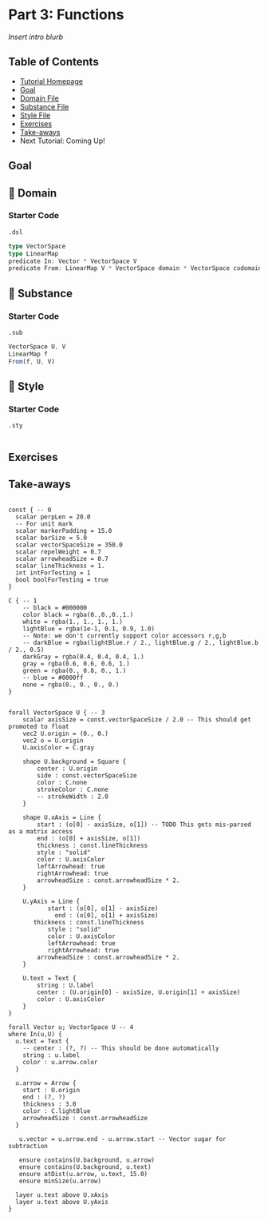 # Part 3: Functions 
*Insert intro blurb*

## Table of Contents
* [Tutorial Homepage](https://github.com/penrose/penrose/blob/docs-edit/tutorial/tutorial.md)
* [Goal](https://github.com/penrose/penrose/blob/docs-edit/tutorial/tutorial-p3.md#goal)
* [Domain File](https://github.com/penrose/penrose/blob/docs-edit/tutorial/tutorial-p3.md#page_facing_up-domain)
* [Substance File](https://github.com/penrose/penrose/blob/docs-edit/tutorial/tutorial-p3.md#page_facing_up-substance)
* [Style File](https://github.com/penrose/penrose/blob/docs-edit/tutorial/tutorial-p3.md#page_facing_up-style)
* [Exercises](https://github.com/penrose/penrose/blob/docs-edit/tutorial/tutorial-p3.md#exercises)
* [Take-aways](https://github.com/penrose/penrose/blob/docs-edit/tutorial/tutorial-p3.md#take-aways)
* Next Tutorial: Coming Up! 

## Goal

## :page_facing_up: Domain
### Starter Code
`.dsl`
```typescript
type VectorSpace
type LinearMap
predicate In: Vector * VectorSpace V
predicate From: LinearMap V * VectorSpace domain * VectorSpace codomain
```

## :page_facing_up: Substance
### Starter Code
`.sub`
```typescript
VectorSpace U, V
LinearMap f
From(f, U, V)
```

## :page_facing_up: Style

### Starter Code
`.sty`
```typescript

```

## Exercises

## Take-aways

```
  
const { -- 0
  scalar perpLen = 20.0
  -- For unit mark
  scalar markerPadding = 15.0
  scalar barSize = 5.0
  scalar vectorSpaceSize = 350.0
  scalar repelWeight = 0.7
  scalar arrowheadSize = 0.7
  scalar lineThickness = 1.
  int intForTesting = 1
  bool boolForTesting = true
}

C { -- 1
    -- black = #000000
    color black = rgba(0.,0.,0.,1.)
    white = rgba(1., 1., 1., 1.)
    lightBlue = rgba(1e-1, 0.1, 0.9, 1.0)
    -- Note: we don't currently support color accessors r,g,b
    -- darkBlue = rgba(lightBlue.r / 2., lightBlue.g / 2., lightBlue.b / 2., 0.5)
    darkGray = rgba(0.4, 0.4, 0.4, 1.)
    gray = rgba(0.6, 0.6, 0.6, 1.)
    green = rgba(0., 0.8, 0., 1.)
    -- blue = #0000ff
    none = rgba(0., 0., 0., 0.)
}


forall VectorSpace U { -- 3
    scalar axisSize = const.vectorSpaceSize / 2.0 -- This should get promoted to float
    vec2 U.origin = (0., 0.)
    vec2 o = U.origin
    U.axisColor = C.gray

    shape U.background = Square {
        center : U.origin
        side : const.vectorSpaceSize
        color : C.none
        strokeColor : C.none
        -- strokeWidth : 2.0
    }

    shape U.xAxis = Line {
        start : (o[0] - axisSize, o[1]) -- TODO This gets mis-parsed as a matrix access
        end : (o[0] + axisSize, o[1])
        thickness : const.lineThickness
        style : "solid"
        color : U.axisColor
        leftArrowhead: true
        rightArrowhead: true
        arrowheadSize : const.arrowheadSize * 2.
    }

    U.yAxis = Line {
           start : (o[0], o[1] - axisSize)
             end : (o[0], o[1] + axisSize)
       thickness : const.lineThickness
           style : "solid"
           color : U.axisColor
           leftArrowhead: true
           rightArrowhead: true
        arrowheadSize : const.arrowheadSize * 2.
    }

    U.text = Text {
        string : U.label
        center : (U.origin[0] - axisSize, U.origin[1] + axisSize)
        color : U.axisColor
    }
}

forall Vector u; VectorSpace U -- 4
where In(u,U) {
  u.text = Text {
    -- center : (?, ?) -- This should be done automatically
    string : u.label
    color : u.arrow.color
  }

  u.arrow = Arrow {
    start : U.origin
    end : (?, ?)
    thickness : 3.0
    color : C.lightBlue
    arrowheadSize : const.arrowheadSize
  }

   u.vector = u.arrow.end - u.arrow.start -- Vector sugar for subtraction

   ensure contains(U.background, u.arrow)
   ensure contains(U.background, u.text)
   ensure atDist(u.arrow, u.text, 15.0)
   ensure minSize(u.arrow)

  layer u.text above U.xAxis
  layer u.text above U.yAxis
}
```


